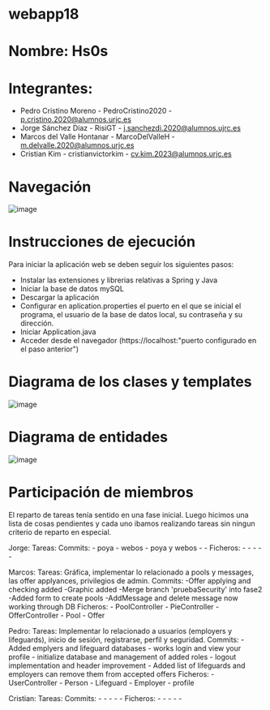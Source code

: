 # webapp18
# Nombre: Hs0s
# Integrantes: 
  - Pedro Cristino Moreno - PedroCristino2020 - p.cristino.2020@alumnos.urjc.es
  - Jorge Sánchez Díaz - RisiGT - j.sanchezdi.2020@alumnos.ujrc.es 
  - Marcos del Valle Hontanar - MarcoDelValleH - m.delvalle.2020@alumnos.urjc.es
  - Cristian Kim - cristianvictorkim - cv.kim.2023@alumnos.urjc.es


# Navegación 
![image](https://github.com/CodeURJC-DAW-2023-24/webapp18/assets/102817772/d62c1427-e17f-47ca-8b95-b1a422a1ef59)


# Instrucciones de ejecución

Para iniciar la aplicación web se deben seguir los siguientes pasos:
  - Instalar las extensiones y librerias relativas a Spring y Java
  - Iniciar la base de datos mySQL
  - Descargar la aplicación
  - Configurar en aplication.properties el puerto en el que se inicial el programa, el usuario de la base de datos local, su contraseña y su dirección.
  - Iniciar Application.java
  - Acceder desde el navegador (https://localhost:"puerto configurado en el paso anterior")




# Diagrama de los clases y templates

![image](https://github.com/CodeURJC-DAW-2023-24/webapp18/assets/102817772/d5bc4008-3850-4338-ae25-5a2651e55881)


# Diagrama de entidades

![image](https://github.com/CodeURJC-DAW-2023-24/webapp18/assets/102817772/e28fbed3-cf45-4144-907c-b3614b940f9c)


# Participación de miembros

El reparto de tareas tenía sentido en una fase inicial. Luego hicimos una lista de cosas pendientes y cada uno ibamos realizando tareas sin ningun criterio de reparto en especial. 

Jorge:
   Tareas:
   Commits: 
     - poya
     - webos
     - poya y webos
     -
     -
  Ficheros: 
     - 
     - 
     - 
     -
     -
     
Marcos:
   Tareas: Gráfica, implementar lo relacionado a pools y messages, las offer applyances, privilegios de admin. 
   Commits: 
     -Offer applying and checking added
     -Graphic added
     -Merge branch 'pruebaSecurity' into fase2
     -Added form to create pools
     -AddMessage and delete message now working through DB
  Ficheros: 
     - PoolController
     - PieController
     - OfferController
     - Pool
     - Offer
     
Pedro:
   Tareas: Implementar lo relacionado a usuarios (employers y lifeguards), inicio de sesión, registrarse, perfil y seguridad.
   Commits: 
     - Added emplyers and lifeguard databases
     - works login and view your profile
     - initialize database and management of added roles
     - logout implementation and header improvement
     - Added list of lifeguards and employers can remove them from accepted offers
  Ficheros: 
     - UserController
     - Person
     - Lifeguard
     - Employer
     - profile

Cristian:
   Tareas:
   Commits: 
     -
     -
     -
     -
     -
  Ficheros: 
     -
     -
     -
     -
     -
     


